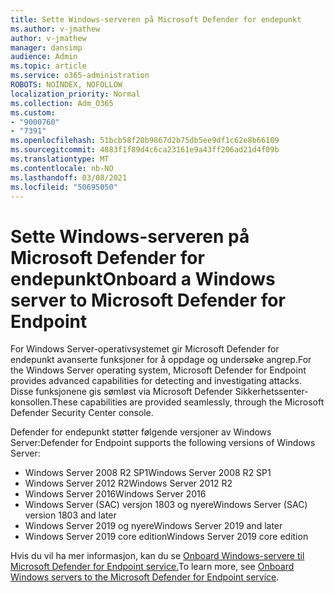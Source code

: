 ```yaml
---
title: Sette Windows-serveren på Microsoft Defender for endepunkt
ms.author: v-jmathew
author: v-jmathew
manager: dansimp
audience: Admin
ms.topic: article
ms.service: o365-administration
ROBOTS: NOINDEX, NOFOLLOW
localization_priority: Normal
ms.collection: Adm_O365
ms.custom:
- "9000760"
- "7391"
ms.openlocfilehash: 51bcb58f20b9867d2b75db5ee9df1c62e8b66109
ms.sourcegitcommit: 4883f1f89d4c6ca23161e9a43ff206ad21d4f09b
ms.translationtype: MT
ms.contentlocale: nb-NO
ms.lasthandoff: 03/08/2021
ms.locfileid: "50695050"
---
```

# <a name="onboard-a-windows-server-to-microsoft-defender-for-endpoint"></a><span data-ttu-id="717dd-102">Sette Windows-serveren på Microsoft Defender for endepunkt</span><span class="sxs-lookup"><span data-stu-id="717dd-102">Onboard a Windows server to Microsoft Defender for Endpoint</span></span>

<span data-ttu-id="717dd-103">For Windows Server-operativsystemet gir Microsoft Defender for endepunkt avanserte funksjoner for å oppdage og undersøke angrep.</span><span class="sxs-lookup"><span data-stu-id="717dd-103">For the Windows Server operating system, Microsoft Defender for Endpoint provides advanced capabilities for detecting and investigating attacks.</span></span> <span data-ttu-id="717dd-104">Disse funksjonene gis sømløst via Microsoft Defender Sikkerhetssenter-konsollen.</span><span class="sxs-lookup"><span data-stu-id="717dd-104">These capabilities are provided seamlessly, through the Microsoft Defender Security Center console.</span></span>

<span data-ttu-id="717dd-105">Defender for endepunkt støtter følgende versjoner av Windows Server:</span><span class="sxs-lookup"><span data-stu-id="717dd-105">Defender for Endpoint supports the following versions of Windows Server:</span></span>

- <span data-ttu-id="717dd-106">Windows Server 2008 R2 SP1</span><span class="sxs-lookup"><span data-stu-id="717dd-106">Windows Server 2008 R2 SP1</span></span>
- <span data-ttu-id="717dd-107">Windows Server 2012 R2</span><span class="sxs-lookup"><span data-stu-id="717dd-107">Windows Server 2012 R2</span></span>
- <span data-ttu-id="717dd-108">Windows Server 2016</span><span class="sxs-lookup"><span data-stu-id="717dd-108">Windows Server 2016</span></span>
- <span data-ttu-id="717dd-109">Windows Server (SAC) versjon 1803 og nyere</span><span class="sxs-lookup"><span data-stu-id="717dd-109">Windows Server (SAC) version 1803 and later</span></span>
- <span data-ttu-id="717dd-110">Windows Server 2019 og nyere</span><span class="sxs-lookup"><span data-stu-id="717dd-110">Windows Server 2019 and later</span></span>
- <span data-ttu-id="717dd-111">Windows Server 2019 core edition</span><span class="sxs-lookup"><span data-stu-id="717dd-111">Windows Server 2019 core edition</span></span>

<span data-ttu-id="717dd-112">Hvis du vil ha mer informasjon, kan du se [Onboard Windows-servere til Microsoft Defender for Endpoint service.](https://go.microsoft.com/fwlink/?linkid=2143627)</span><span class="sxs-lookup"><span data-stu-id="717dd-112">To learn more, see [Onboard Windows servers to the Microsoft Defender for Endpoint service](https://go.microsoft.com/fwlink/?linkid=2143627).</span></span>
